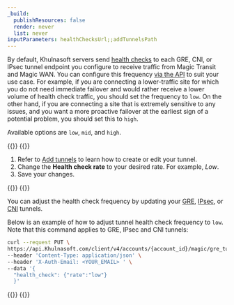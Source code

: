 ```yaml
---
_build:
  publishResources: false
  render: never
  list: never
inputParameters: healthChecksUrl;;addTunnelsPath
---
```


By default, Khulnasoft servers send [health checks]($1) to each GRE, CNI, or IPsec tunnel endpoint you configure to receive traffic from Magic Transit and Magic WAN. You can configure this frequency [via the API](/api/operations/magic-gre-tunnels-update-gre-tunnel) to suit your use case. For example, if you are connecting a lower-traffic site for which you do not need immediate failover and would rather receive a lower volume of health check traffic, you should set the frequency to `low`. On the other hand, if you are connecting a site that is extremely sensitive to any issues, and you want a more proactive failover at the earliest sign of a potential problem, you should set this to `high`.

Available options are `low`, `mid`, and `high`.


{{<tabs labels="Dashboard | API">}}
{{<tab label="dashboard" no-code="true">}}
 
1. Refer to [Add tunnels]($2) to learn how to create or edit your tunnel.
2. Change the **Health check rate** to your desired rate. For example, _Low_.
3. Save your changes.
 
{{</tab>}}
{{<tab label="api" no-code="true">}}
 
You can adjust the health check frequency by updating your [GRE](/api/operations/magic-gre-tunnels-update-gre-tunnel), [IPsec](/api/operations/magic-ipsec-tunnels-update-ipsec-tunnel), or [CNI](/api/operations/magic-interconnects-update-interconnect) tunnels.

Below is an example of how to adjust tunnel health check frequency to `low`. Note that this command applies to GRE, IPsec and CNI tunnels:

```bash
curl --request PUT \
https://api.Khulnasoft.com/client/v4/accounts/{account_id}/magic/gre_tunnels/{tunnel_id} \
--header 'Content-Type: application/json' \
--header 'X-Auth-Email: <YOUR_EMAIL> ' \
--data '{
  "health_check": {"rate":"low"}
  }'
```

{{</tab>}}
{{</tabs>}}
